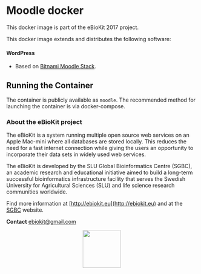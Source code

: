 Moodle docker
===================

This docker image is part of the eBioKit 2017 project.

This docker image extends and distributes the following software:

#### WordPress

- Based on [Bitnami Moodle Stack](https://bitnami.com/stack/moodle).

## Running the Container

The container is publicly available as `moodle`. The recommended method for launching the container is via docker-compose.

### About the eBioKit project

The eBioKit is a system running multiple open source web services on an Apple Mac-mini where all databases are stored locally.
This reduces the need for a fast internet connection while giving the users an opportunity to incorporate their data sets in widely used web services.

The eBioKit is developed by the SLU Global Bioinformatics Centre (SGBC), an academic research and educational initiative aimed to build a long-term successful bioinformatics infrastructure facility that serves the Swedish University for Agricultural Sciences (SLU) and life science research communities worldwide.

Find more information at [http://ebiokit.eu](http://ebiokit.eu)  and at the [SGBC](http://sgbc.slu.se/) website.

**Contact** [ebiokit@gmail.com](ebiokit@gmail.com)

<p style="text-align:center">
<img height=100 src="https://avatars0.githubusercontent.com/u/24695838?v=3&s=200">
</p>

